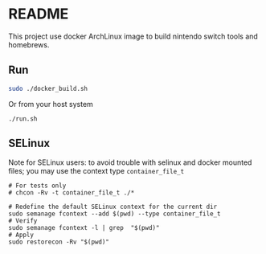 README
======
This project use docker ArchLinux image to build nintendo switch tools and homebrews.

Run
---
```bash
sudo ./docker_build.sh
```

Or from your host system
```
./run.sh

```

SELinux
-------
Note for SELinux users: to avoid trouble with selinux and docker mounted files; you may use the context type ```container_file_t```

```
# For tests only
# chcon -Rv -t container_file_t ./*

# Redefine the default SELinux context for the current dir 
sudo semanage fcontext --add $(pwd) --type container_file_t
# Verify
sudo semanage fcontext -l | grep  "$(pwd)"
# Apply
sudo restorecon -Rv "$(pwd)"
```
